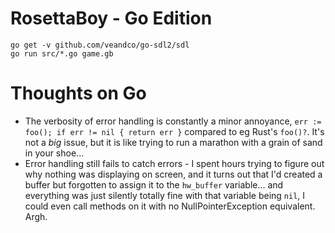 RosettaBoy - Go Edition
=======================

```
go get -v github.com/veandco/go-sdl2/sdl
go run src/*.go game.gb
```

Thoughts on Go
==============
- The verbosity of error handling is constantly a minor annoyance,
  `err := foo(); if err != nil { return err }` compared to eg
  Rust's `foo()?`. It's not a _big_ issue, but it is like trying
  to run a marathon with a grain of sand in your shoe...
- Error handling still fails to catch errors - I spent hours trying
  to figure out why nothing was displaying on screen, and it turns
  out that I'd created a buffer but forgotten to assign it to the
  `hw_buffer` variable... and everything was just silently totally
  fine with that variable being `nil`, I could even call methods on
  it with no NullPointerException equivalent. Argh.
